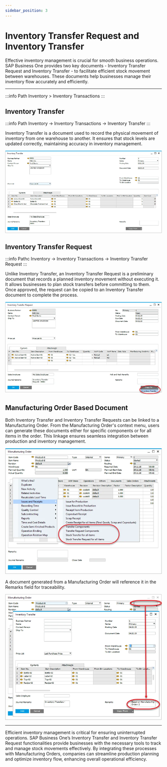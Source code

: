 ```yaml
---
sidebar_position: 3
---
```


# Inventory Transfer Request and Inventory Transfer

Effective inventory management is crucial for smooth business operations. SAP Business One provides two key documents - Inventory Transfer Request and Inventory Transfer - to facilitate efficient stock movement between warehouses. These documents help businesses manage their inventory flow accurately and efficiently.

---

:::info Path
    Inventory > Inventory Transactions
:::

## Inventory Transfer

:::info Path
    Inventory → Inventory Transactions → Inventory Transfer
:::

Inventory Transfer is a document used to record the physical movement of inventory from one warehouse to another. It ensures that stock levels are updated correctly, maintaining accuracy in inventory management.

![Inventory Transfer](./media/inventory-transfer-request-and-inventory-transfer/inventory-transfer.webp)

## Inventory Transfer Request

:::info Pathc
    Inventory → Inventory Transactions → Inventory Transfer Request
:::

Unlike Inventory Transfer, an Inventory Transfer Request is a preliminary document that records a planned inventory movement without executing it. It allows businesses to plan stock transfers before committing to them. Once approved, the request can be copied to an Inventory Transfer document to complete the process.

![Inventory Transfer Request](./media/inventory-transfer-request-and-inventory-transfer/inventory-transfer-request.webp)

## Manufacturing Order Based Document

Both Inventory Transfer and Inventory Transfer Requests can be linked to a Manufacturing Order. From the Manufacturing Order's context menu, users can generate these documents either for specific components or for all items in the order. This linkage ensures seamless integration between production and inventory management.

![Context Menu](./media/inventory-transfer-request-and-inventory-transfer/context-menu.webp)

A document generated from a Manufacturing Order will reference it in the Remarks field for traceability.

![Remarks](./media/inventory-transfer-request-and-inventory-transfer/remarks.webp)

---
Efficient inventory management is critical for ensuring uninterrupted operations. SAP Business One’s Inventory Transfer and Inventory Transfer Request functionalities provide businesses with the necessary tools to track and manage stock movements effectively. By integrating these processes with Manufacturing Orders, companies can streamline production planning and optimize inventory flow, enhancing overall operational efficiency.
